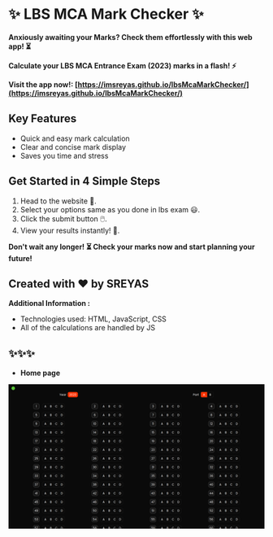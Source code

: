 # ✨ LBS MCA Mark Checker ✨

**Anxiously awaiting your Marks? Check them effortlessly with this web app! ⏳**

**Calculate your LBS MCA Entrance Exam (2023) marks in a flash! ⚡️**

**Visit the app now!: [https://imsreyas.github.io/lbsMcaMarkChecker/](https://imsreyas.github.io/lbsMcaMarkChecker/)**

## Key Features

- Quick and easy mark calculation
- Clear and concise mark display 
- Saves you time and stress 

## Get Started in 4 Simple Steps

1. Head to the website 🚀.
2. Select your options same as you done in lbs exam 😃.
3. Click the submit button 🖱️.
4. View your results instantly! 🎉.

**Don't wait any longer! ⏳ Check your marks now and start planning your future!**

## Created with ❤️ by **SREYAS**

**Additional Information :**

- Technologies used: HTML, JavaScript, CSS
- All of the calculations are handled by JS

✨✨✨
---
- **Home page**

![Screenshot of the app's home page](./screenshot.png)

